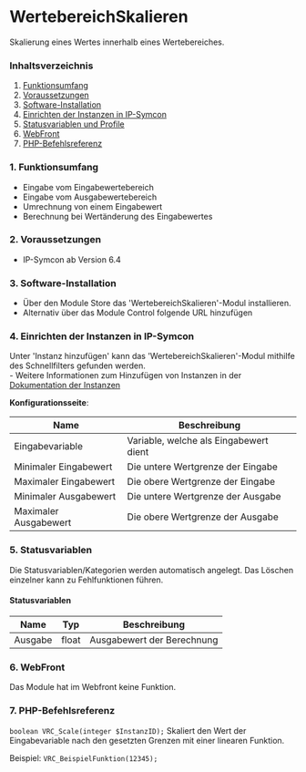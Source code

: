 # WertebereichSkalieren
Skalierung eines Wertes innerhalb eines Wertebereiches.

### Inhaltsverzeichnis

1. [Funktionsumfang](#1-funktionsumfang)
2. [Voraussetzungen](#2-voraussetzungen)
3. [Software-Installation](#3-software-installation)
4. [Einrichten der Instanzen in IP-Symcon](#4-einrichten-der-instanzen-in-ip-symcon)
5. [Statusvariablen und Profile](#5-statusvariablen-und-profile)
6. [WebFront](#6-webfront)
7. [PHP-Befehlsreferenz](#7-php-befehlsreferenz)

### 1. Funktionsumfang

* Eingabe vom Eingabewertebereich 
* Eingabe vom Ausgabewertebereich
* Umrechnung von einem Eingabewert
* Berechnung bei Wertänderung des Eingabewertes 

### 2. Voraussetzungen

- IP-Symcon ab Version 6.4

### 3. Software-Installation

* Über den Module Store das 'WertebereichSkalieren'-Modul installieren.
* Alternativ über das Module Control folgende URL hinzufügen

### 4. Einrichten der Instanzen in IP-Symcon

 Unter 'Instanz hinzufügen' kann das 'WertebereichSkalieren'-Modul mithilfe des Schnellfilters gefunden werden.  
	- Weitere Informationen zum Hinzufügen von Instanzen in der [Dokumentation der Instanzen](https://www.symcon.de/service/dokumentation/konzepte/instanzen/#Instanz_hinzufügen)

__Konfigurationsseite__:

Name                  | Beschreibung
--------------------- | ------------------
Eingabevariable       | Variable, welche als Eingabewert dient
Minimaler Eingabewert | Die untere Wertgrenze der Eingabe
Maximaler Eingabewert | Die obere Wertgrenze der Eingabe
Minimaler Ausgabewert | Die untere Wertgrenze der Ausgabe
Maximaler Ausgabewert | Die obere Wertgrenze der Ausgabe

### 5. Statusvariablen

Die Statusvariablen/Kategorien werden automatisch angelegt. Das Löschen einzelner kann zu Fehlfunktionen führen.

#### Statusvariablen

Name    | Typ     | Beschreibung
------- | ------- | ------------
Ausgabe | float   | Ausgabewert der Berechnung 

### 6. WebFront

Das Module hat im Webfront keine Funktion.

### 7. PHP-Befehlsreferenz

`boolean VRC_Scale(integer $InstanzID);`
Skaliert den Wert der Eingabevariable nach den gesetzten Grenzen mit einer linearen Funktion.

Beispiel:
`VRC_BeispielFunktion(12345);`